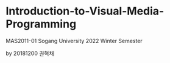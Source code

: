 # Introduction-to-Visual-Media-Programming

MAS2011-01
Sogang University
2022 Winter Semester

by 20181200 권혁채
